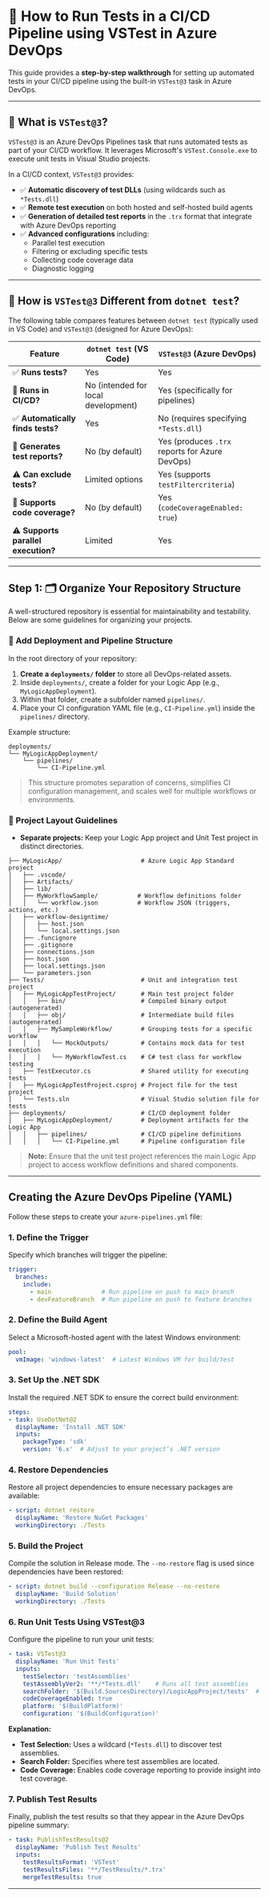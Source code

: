 # 📘 How to Run Tests in a CI/CD Pipeline using VSTest in Azure DevOps

This guide provides a **step-by-step walkthrough** for setting up automated tests in your CI/CD pipeline using the built-in `VSTest@3` task in Azure DevOps.

---

## 🤔 What is `VSTest@3`?

`VSTest@3` is an Azure DevOps Pipelines task that runs automated tests as part of your CI/CD workflow. It leverages Microsoft's `VSTest.Console.exe` to execute unit tests in Visual Studio projects.

In a CI/CD context, `VSTest@3` provides:

- ✅ **Automatic discovery of test DLLs** (using wildcards such as `*Tests.dll`)
- ✅ **Remote test execution** on both hosted and self-hosted build agents
- ✅ **Generation of detailed test reports** in the `.trx` format that integrate with Azure DevOps reporting
- ✅ **Advanced configurations** including:
  - Parallel test execution
  - Filtering or excluding specific tests
  - Collecting code coverage data
  - Diagnostic logging

---

## 📌 How is `VSTest@3` Different from `dotnet test`?

The following table compares features between `dotnet test` (typically used in VS Code) and `VSTest@3` (designed for Azure DevOps):

| **Feature**                           | `dotnet test` (VS Code)            | `VSTest@3` (Azure DevOps)                           |
|---------------------------------------|------------------------------------|----------------------------------------------------|
| ✅ **Runs tests?**                     | Yes                                | Yes                                                |
| 🚫 **Runs in CI/CD?**                  | No (intended for local development)| Yes (specifically for pipelines)                   |
| ✅ **Automatically finds tests?**      | Yes                                | No (requires specifying `*Tests.dll`)              |
| 🚫 **Generates test reports?**         | No (by default)                    | Yes (produces `.trx` reports for Azure DevOps)       |
| ⚠️ **Can exclude tests?**              | Limited options                    | Yes (supports `testFiltercriteria`)                |
| 🚫 **Supports code coverage?**         | No (by default)                    | Yes (`codeCoverageEnabled: true`)                  |
| ⚠️ **Supports parallel execution?**    | Limited                            | Yes                                                |

---

## Step 1: 🗂️ Organize Your Repository Structure

A well-structured repository is essential for maintainability and testability. Below are some guidelines for organizing your projects.


### 📁 Add Deployment and Pipeline Structure

In the root directory of your repository:

1. **Create a `deployments/` folder** to store all DevOps-related assets.
2. Inside `deployments/`, create a folder for your Logic App (e.g., `MyLogicAppDeployment`).
3. Within that folder, create a subfolder named `pipelines/`.
4. Place your CI configuration YAML file (e.g., `CI-Pipeline.yml`) inside the `pipelines/` directory.

Example structure:

```plaintext
deployments/
└── MyLogicAppDeployment/
    └── pipelines/
        └── CI-Pipeline.yml
```

> This structure promotes separation of concerns, simplifies CI configuration management, and scales well for multiple workflows or environments.

### 🔧 Project Layout Guidelines

- **Separate projects:** Keep your Logic App project and Unit Test project in distinct directories.

```plaintext
├── MyLogicApp/                      # Azure Logic App Standard project
│   ├── .vscode/                    
│   ├── Artifacts/                  
│   ├── lib/                        
│   ├── MyWorkflowSample/           # Workflow definitions folder
│   │   └── workflow.json           # Workflow JSON (triggers, actions, etc.)
│   ├── workflow-designtime/       
│   │   ├── host.json               
│   │   └── local.settings.json     
│   ├── .funcignore                 
│   ├── .gitignore                  
│   ├── connections.json            
│   ├── host.json                   
│   ├── local.settings.json         
│   └── parameters.json             
├── Tests/                           # Unit and integration test project
│   ├── MyLogicAppTestProject/       # Main test project folder
│   │   ├── bin/                     # Compiled binary output (autogenerated)
│   │   ├── obj/                     # Intermediate build files (autogenerated)
│   │   ├── MySampleWorkflow/        # Grouping tests for a specific workflow
│   │   │   └── MockOutputs/         # Contains mock data for test execution
│   │   │   └── MyWorkflowTest.cs    # C# test class for workflow testing
│   ├── TestExecutor.cs              # Shared utility for executing tests
│   ├── MyLogicAppTestProject.csproj # Project file for the test project
│   └── Tests.sln                    # Visual Studio solution file for tests
├── deployments/                     # CI/CD deployment folder
│   ├── MyLogicAppDeployment/        # Deployment artifacts for the Logic App
│   │   ├── pipelines/               # CI/CD pipeline definitions
│   │   │   └── CI-Pipeline.yml      # Pipeline configuration file
```

> **Note:** Ensure that the unit test project references the main Logic App project to access workflow definitions and shared components.
---

## Creating the Azure DevOps Pipeline (YAML)

Follow these steps to create your `azure-pipelines.yml` file:

### 1. Define the Trigger

Specify which branches will trigger the pipeline:

```yaml
trigger:
  branches:
    include:
      - main              # Run pipeline on push to main branch
      - devFeatureBranch  # Run pipeline on push to feature branches
```

### 2. Define the Build Agent

Select a Microsoft-hosted agent with the latest Windows environment:

```yaml
pool:
  vmImage: 'windows-latest'  # Latest Windows VM for build/test
```

### 3. Set Up the .NET SDK

Install the required .NET SDK to ensure the correct build environment:

```yaml
steps:
- task: UseDotNet@2
  displayName: 'Install .NET SDK'
  inputs:
    packageType: 'sdk'
    version: '6.x'  # Adjust to your project’s .NET version
```

### 4. Restore Dependencies

Restore all project dependencies to ensure necessary packages are available:

```yaml
- script: dotnet restore
  displayName: 'Restore NuGet Packages'
  workingDirectory: ./Tests
```

### 5. Build the Project

Compile the solution in Release mode. The `--no-restore` flag is used since dependencies have been restored:

```yaml
- script: dotnet build --configuration Release --no-restore
  displayName: 'Build Solution'
  workingDirectory: ./Tests
```

### 6. Run Unit Tests Using VSTest@3

Configure the pipeline to run your unit tests:

```yaml
- task: VSTest@3
  displayName: 'Run Unit Tests'
  inputs:
    testSelector: 'testAssemblies'
    testAssemblyVer2: '**/*Tests.dll'    # Runs all test assemblies
    searchFolder: '$(Build.SourcesDirectory)/LogicAppProject/tests'  # Update as necessary
    codeCoverageEnabled: true
    platform: '$(BuildPlatform)'
    configuration: '$(BuildConfiguration)'
```

**Explanation:**

- **Test Selection:** Uses a wildcard (`*Tests.dll`) to discover test assemblies.
- **Search Folder:** Specifies where test assemblies are located.
- **Code Coverage:** Enables code coverage reporting to provide insight into test coverage.

### 7. Publish Test Results

Finally, publish the test results so that they appear in the Azure DevOps pipeline summary:

```yaml
- task: PublishTestResults@2
  displayName: 'Publish Test Results'
  inputs:
    testResultsFormat: 'VSTest'
    testResultsFiles: '**/TestResults/*.trx'
    mergeTestResults: true
```

---
